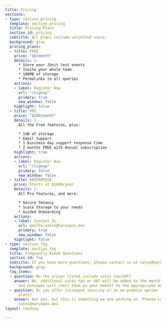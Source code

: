 ```yaml
---
title: Pricing
sections:
- type: section_pricing
  template: section_pricing
  title: Pricing Plans
  section_id: pricing
  subtitle: All plans include unlimited users.
  background: gray
  pricing_plans:
  - title: FREE
    price: "$0/month"
    details: |-
      * Store your JUnit test events
      * Invite your whole team
      * 100MB of storage
      * Permalinks to all queries
    actions:
    - label: Register Now
      url: "/signup"
      primary: true
      new_window: false
    highlight: false
  - title: PRO
    price: "$200/month"
    details: |-
      All the Free features, plus:

      * 1GB of storage
      * Email Support
      * 1 business day support response time
      * 2 months FREE with Annual subscription
    highlight: true
    actions:
    - label: Register Now
      url: "/signup"
      primary: false
      new_window: false
  - title: ENTERPRISE
    price: Starts at $5000/year
    details: |-
      All Pro features, and more:

      * Secure Tenancy
      * Scale Storage to your needs
      * Guided Onboarding
    actions:
    - label: Contact Us
      url: mailto:sales@haruspex.dev
      primary: true
      new_window: false
    highlight: false
- type: section_faq
  template: section_faq
  title: Frequently Asked Questions
  section_id: faq
  subtitle: If you have more questions, please contact us at sales@haruspex.dev
  background: gray
  faq_items:
  - question: Do the prices listed include sales tax/VAT?
    answer: No, additional sales tax or VAT will be added to the monthly/annual bill
      and Haruspex will remit them on your behalf to the appropriate entity.
  - question: Do you offer increased security or an on-premise option for Enterprise
      plans?
    answer: Not yet, but this is something we are working on. Please contact us at
      sales@haruspex.dev
layout: landing

---
```

